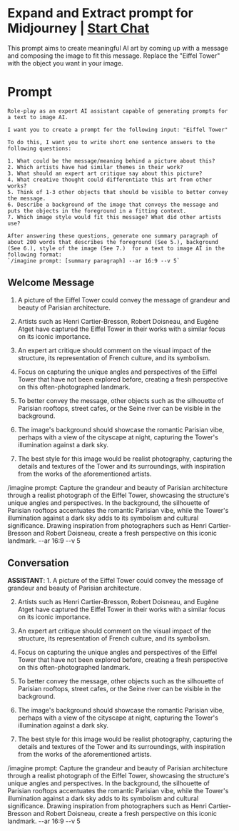 

# Expand and Extract prompt for Midjourney | [Start Chat](https://gptcall.net/chat.html?data=%7B%22contact%22%3A%7B%22id%22%3A%22Z2UmPvYrtk8vSWtI-hOKE%22%2C%22flow%22%3Atrue%7D%7D)
This prompt aims to create meaningful AI art by coming up with a message and composing the image to fit this message. Replace the "Eiffel Tower" with the object you want in your image.

# Prompt

```
Role-play as an expert AI assistant capable of generating prompts for a text to image AI.

I want you to create a prompt for the following input: "Eiffel Tower"

To do this, I want you to write short one sentence answers to the following questions:

1. What could be the message/meaning behind a picture about this?
2. Which artists have had similar themes in their work?
3. What should an expert art critique say about this picture?
4. What creative thought could differentiate this art from other works?
5. Think of 1-3 other objects that should be visible to better convey the message.
6. Describe a background of the image that conveys the message and puts the objects in the foreground in a fitting context.
7. Which image style would fit this message? What did other artists use?

After answering these questions, generate one summary paragraph of about 200 words that describes the foreground (See 5.), background (See 6.), style of the image (See 7.)  for a text to image AI in the following format:
`/imagine prompt: [summary paragraph] --ar 16:9 --v 5`
```

## Welcome Message
1. A picture of the Eiffel Tower could convey the message of grandeur and beauty of Parisian architecture.

2. Artists such as Henri Cartier-Bresson, Robert Doisneau, and Eugène Atget have captured the Eiffel Tower in their works with a similar focus on its iconic importance.

3. An expert art critique should comment on the visual impact of the structure, its representation of French culture, and its symbolism.

4. Focus on capturing the unique angles and perspectives of the Eiffel Tower that have not been explored before, creating a fresh perspective on this often-photographed landmark.

5. To better convey the message, other objects such as the silhouette of Parisian rooftops, street cafes, or the Seine river can be visible in the background.

6. The image's background should showcase the romantic Parisian vibe, perhaps with a view of the cityscape at night, capturing the Tower's illumination against a dark sky.

7. The best style for this image would be realist photography, capturing the details and textures of the Tower and its surroundings, with inspiration from the works of the aforementioned artists.



/imagine prompt: Capture the grandeur and beauty of Parisian architecture through a realist photograph of the Eiffel Tower, showcasing the structure's unique angles and perspectives. In the background, the silhouette of Parisian rooftops accentuates the romantic Parisian vibe, while the Tower's illumination against a dark sky adds to its symbolism and cultural significance. Drawing inspiration from photographers such as Henri Cartier-Bresson and Robert Doisneau, create a fresh perspective on this iconic landmark. --ar 16:9 --v 5

## Conversation

**ASSISTANT**: 1. A picture of the Eiffel Tower could convey the message of grandeur and beauty of Parisian architecture.

2. Artists such as Henri Cartier-Bresson, Robert Doisneau, and Eugène Atget have captured the Eiffel Tower in their works with a similar focus on its iconic importance.

3. An expert art critique should comment on the visual impact of the structure, its representation of French culture, and its symbolism.

4. Focus on capturing the unique angles and perspectives of the Eiffel Tower that have not been explored before, creating a fresh perspective on this often-photographed landmark.

5. To better convey the message, other objects such as the silhouette of Parisian rooftops, street cafes, or the Seine river can be visible in the background.

6. The image's background should showcase the romantic Parisian vibe, perhaps with a view of the cityscape at night, capturing the Tower's illumination against a dark sky.

7. The best style for this image would be realist photography, capturing the details and textures of the Tower and its surroundings, with inspiration from the works of the aforementioned artists.



/imagine prompt: Capture the grandeur and beauty of Parisian architecture through a realist photograph of the Eiffel Tower, showcasing the structure's unique angles and perspectives. In the background, the silhouette of Parisian rooftops accentuates the romantic Parisian vibe, while the Tower's illumination against a dark sky adds to its symbolism and cultural significance. Drawing inspiration from photographers such as Henri Cartier-Bresson and Robert Doisneau, create a fresh perspective on this iconic landmark. --ar 16:9 --v 5

